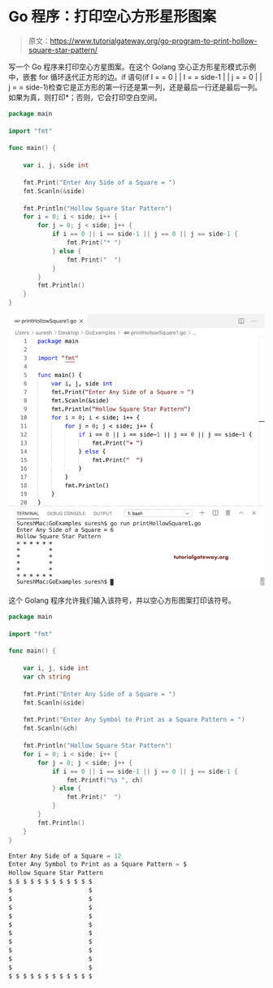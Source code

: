 # Go 程序：打印空心方形星形图案

> 原文：<https://www.tutorialgateway.org/go-program-to-print-hollow-square-star-pattern/>

写一个 Go 程序来打印空心方星图案。在这个 Golang 空心正方形星形模式示例中，嵌套 for 循环迭代正方形的边。if 语句(if I = = 0 | | I = = side-1 | | j = = 0 | | j = = side-1)检查它是正方形的第一行还是第一列，还是最后一行还是最后一列。如果为真，则打印*；否则，它会打印空白空间。

```go
package main

import "fmt"

func main() {

    var i, j, side int

    fmt.Print("Enter Any Side of a Square = ")
    fmt.Scanln(&side)

    fmt.Println("Hollow Square Star Pattern")
    for i = 0; i < side; i++ {
        for j = 0; j < side; j++ {
            if i == 0 || i == side-1 || j == 0 || j == side-1 {
                fmt.Print("* ")
            } else {
                fmt.Print("  ")
            }
        }
        fmt.Println()
    }
}
```

![Go Program to Print Hollow Square Star Pattern 1](img/39cada0af908dc83fdf3a8074254b965.png)

这个 Golang 程序允许我们输入该符号，并以空心方形图案打印该符号。

```go
package main

import "fmt"

func main() {

    var i, j, side int
    var ch string

    fmt.Print("Enter Any Side of a Square = ")
    fmt.Scanln(&side)

    fmt.Print("Enter Any Symbol to Print as a Square Pattern = ")
    fmt.Scanln(&ch)

    fmt.Println("Hollow Square Star Pattern")
    for i = 0; i < side; i++ {
        for j = 0; j < side; j++ {
            if i == 0 || i == side-1 || j == 0 || j == side-1 {
                fmt.Printf("%s ", ch)
            } else {
                fmt.Print("  ")
            }
        }
        fmt.Println()
    }
}
```

```go
Enter Any Side of a Square = 12
Enter Any Symbol to Print as a Square Pattern = $
Hollow Square Star Pattern
$ $ $ $ $ $ $ $ $ $ $ $ 
$                     $ 
$                     $ 
$                     $ 
$                     $ 
$                     $ 
$                     $ 
$                     $ 
$                     $ 
$                     $ 
$                     $ 
$ $ $ $ $ $ $ $ $ $ $ $
```